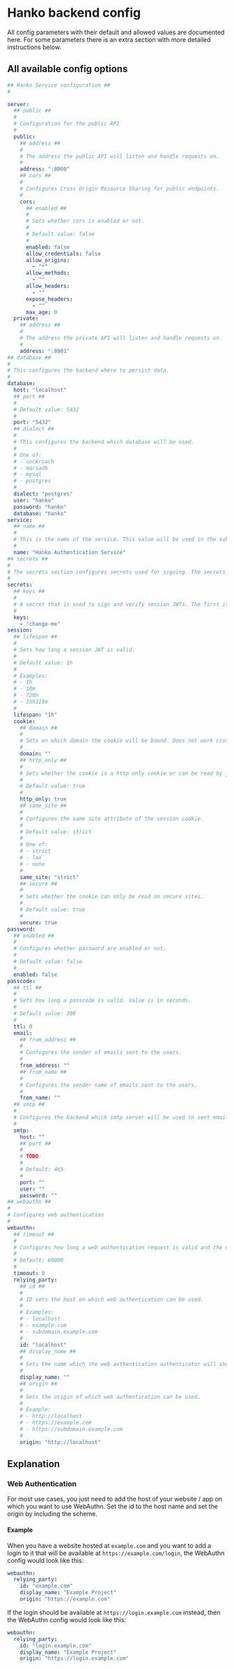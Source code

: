 # Hanko backend config

All config parameters with their default and allowed values are documented here. For some parameters there is an extra
section with more detailed instructions below.

## All available config options

```yaml
## Hanko Service configuration ##
#

server:
  ## public ##
  #
  # Configuration for the public API
  #
  public:
    ## address ##
    #
    # The address the public API will listen and handle requests on.
    #
    address: ":8000"
    ## cors ##
    #
    # Configures Cross Origin Resource Sharing for public endpoints.
    #
    cors:
      ## enabled ##
      #
      # Sets whether cors is enabled or not.
      #
      # Default value: false
      #
      enabled: false
      allow_credentials: false
      allow_origins:
        - "*"
      allow_methods:
        - ""
      allow_headers:
        - ""
      expose_headers:
        - ""
      max_age: 0
  private:
    ## address ##
    #
    # The address the private API will listen and handle requests on.
    #
    address: ":8001"
## database ##
#
# This configures the backend where to persist data.
#
database:
  host: "localhost"
  ## port ##
  #
  # Default value: 5432
  #
  port: "5432"
  ## dialect ##
  #
  # This configures the backend which database will be used.
  #
  # One of:
  # - cockroach
  # - mariadb
  # - mysql
  # - postgres
  #
  dialect: "postgres"
  user: "hanko"
  password: "hanko"
  database: "hanko"
service:
  ## name ##
  #
  # This is the name of the service. This value will be used in the subject header of emails
  #
  name: "Hanko Authentication Service"
## secrets ##
#
# The secrets section configures secrets used for signing. The secrets can be rotated by adding a new secret to the top of the list.
#
secrets:
  ## keys ##
  #
  # A secret that is used to sign and verify session JWTs. The first item is used for signing. The whole list is used for verifying session JWTs.
  #
  keys:
    - "change-me"
session:
  ## lifespan ##
  #
  # Sets how long a session JWT is valid.
  #
  # Default value: 1h
  #
  # Examples:
  # - 1h
  # - 10m
  # - 720h
  # - 15h115m
  #
  lifespan: "1h"
  cookie:
    ## domain ##
    #
    # Sets on which domain the cookie will be bound. Does not work cross domain, but only for subdomains.
    #
    domain: ""
    ## http_only ##
    #
    # Sets whether the cookie is a http only cookie or can be read by javascript.
    #
    # Default value: true
    #
    http_only: true
    ## same_site ##
    #
    # Configures the same site attribute of the session cookie.
    #
    # Default value: strict
    #
    # One of:
    # - strict
    # - lax
    # - none
    #
    same_site: "strict"
    ## secure ##
    #
    # Sets whether the cookie can only be read on secure sites.
    #
    # Default value: true
    #
    secure: true
password:
  ## enabled ##
  #
  # Configures whether password are enabled or not.
  #
  # Default value: false
  #
  enabled: false
passcode:
  ## ttl ##
  #
  # Sets how long a passcode is valid. Value is in seconds.
  #
  # Default value: 300
  #
  ttl: 0
  email:
    ## from_address ##
    #
    # Configures the sender of emails sent to the users.
    #
    from_address: ""
    ## from_name ##
    #
    # Configures the sender name of emails sent to the users.
    #
    from_name: ""
  ## smtp ##
  #
  # Configures the backend which smtp server will be used to sent emails.
  #
  smtp:
    host: ""
    ## port ##
    #
    # TODO:
    #
    # Default: 465
    #
    port: ""
    user: ""
    password: ""
## webauthn ##
#
# Configures web authentication
#
webauthn:
  ## timeout ##
  #
  # Configures how long a web authentication request is valid and the user can confirm it. Value is in milliseconds
  #
  # Default: 60000
  #
  timeout: 0
  relying_party:
    ## id ##
    #
    # ID sets the host on which web authentication can be used.
    #
    # Examples:
    # - localhost
    # - example.com
    # - subdomain.example.com
    #
    id: "localhost"
    ## display_name ##
    #
    # Sets the name which the web authentication authenticator will show during the ceremony
    #
    display_name: ""
    ## origin ##
    #
    # Sets the origin of which web authentication can be used.
    #
    # Example:
    # - http://localhost
    # - https://example.com
    # - https://subdomain.example.com
    #
    origin: "http://localhost"
```

## Explanation

### Web Authentication

For most use cases, you just need to add the host of your website / app on which you want to use WebAuthn. Set the id to the host name and set the origin by including the scheme.

#### Example

When you have a website hosted at `example.com` and you want to add a login to it that will be available
at `https://example.com/login`, the WebAuthn config would look like this:

```yaml
webauthn:
  relying_party:
    id: "example.com"
    display_name: "Example Project"
    origin: "https://example.com"
```

If the login should be available at `https://login.example.com` instead, then the WebAuthn config would look like this:

```yaml
webauthn:
  relying_party:
    id: "login.example.com"
    display_name: "Example Project"
    origin: "https://login.example.com"
```
